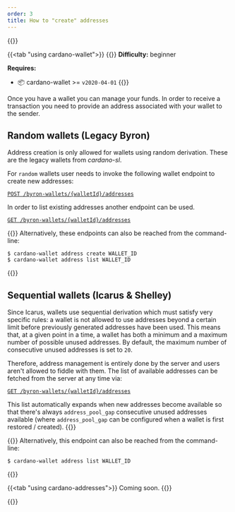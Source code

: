 ```yaml
---
order: 3
title: How to "create" addresses
---
```


{{<tabs>}}

{{<tab "using cardano-wallet">}}
{{<hint warning>}}
**Difficulty:** beginner

**Requires:**
- 📦 cardano-wallet >= `v2020-04-01`
{{</hint>}}

Once you have a wallet you can manage your funds. In order to receive a transaction you need to provide an address associated with your wallet to the sender.

## Random wallets (Legacy Byron)

Address creation is only allowed for wallets using random derivation. These are the legacy wallets from _cardano-sl_.

For `random` wallets user needs to invoke the following wallet endpoint to create new addresses:

[`POST /byron-wallets/{walletId}/addresses`](https://input-output-hk.github.io/cardano-wallet/api/edge/#operation/createAddress)

In order to list existing addresses another endpoint can be used.

[`GET /byron-wallets/{walletId}/addresses`](https://input-output-hk.github.io/cardano-wallet/api/edge/#operation/listByronAddresses)


{{<hint info>}}
Alternatively, these endpoints can also be reached from the command-line:

```
$ cardano-wallet address create WALLET_ID
$ cardano-wallet address list WALLET_ID
```
{{</hint>}}

## Sequential wallets (Icarus & Shelley)

Since Icarus, wallets use sequential derivation which must satisfy very specific rules: a wallet is not allowed to use addresses beyond a certain limit before previously generated addresses have been used. This means that, at a given point in a time, a wallet has both a minimum and a maximum number of possible unused addresses. By default, the maximum number of consecutive unused addresses is set to `20`.

Therefore, address management is entirely done by the server and users aren't allowed to fiddle with them. The list of available addresses can be fetched from the server at any time via:

[`GET /byron-wallets/{walletId}/addresses`](https://input-output-hk.github.io/cardano-wallet/api/edge/#operation/listByronAddresses)

This list automatically expands when new addresses become available so that there's always `address_pool_gap` consecutive unused addresses available (where `address_pool_gap` can be configured when a wallet is first restored / created).
{{</tab>}}

{{<hint info>}}
Alternatively, this endpoint can also be reached from the command-line:

```
$ cardano-wallet address list WALLET_ID
```
{{</hint>}}


{{<tab "using cardano-addresses">}}
Coming soon.
{{</tab>}}

{{</tabs>}}
